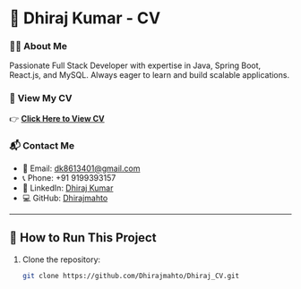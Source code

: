 # 📄 Dhiraj Kumar - CV  

### 👨‍💻 **About Me**  
Passionate Full Stack Developer with expertise in Java, Spring Boot, React.js, and MySQL. Always eager to learn and build scalable applications.  

### 📂 **View My CV**  
👉 **[Click Here to View CV](https://dhirajmahto.github.io/Dhiraj_CV/)**  

### 📬 **Contact Me**  
- 📧 Email: dk8613401@gmail.com  
- 📞 Phone: +91 9199393157  
- 🔗 LinkedIn: [Dhiraj Kumar](https://www.linkedin.com/in/dhirajkumar123)  
- 💻 GitHub: [Dhirajmahto](https://github.com/Dhirajmahto)  

---

## 🚀 How to Run This Project  
1. Clone the repository:  
   ```bash
   git clone https://github.com/Dhirajmahto/Dhiraj_CV.git
